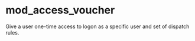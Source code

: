 mod_access_voucher
==================

Give a user one-time access to logon as a specific user and set of dispatch rules.

